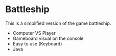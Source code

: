# Battleship


This is a simplified version of the game battleship.
- Computer VS Player
- Gameboard visual on the console
- Easy to use (Keyboard)
- Java
